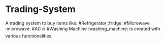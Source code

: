 # Trading-System
A trading system to buy items like:
#Refrigerator :fridge:
#Microwave :microwave:
#AC :snowflake:
#Washing Machine :washing_machine:
is created with various functionalities.
